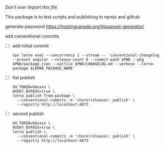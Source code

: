 *Don't ever import this file.*

This package is to test scripts and publishing to npmjs and github


generate password https://hostingcanada.org/htpasswd-generator/


add conventional commits

- [ ] add initial commit
  ```
  npx lerna exec --concurrency 1 --stream -- 'conventional-changelog --preset angular --release-count 0 --commit-path $PWD --pkg $PWD/package.json --outfile $PWD/CHANGELOG.md --verbose --lerna-package $LERNA_PACKAGE_NAME'
  ```
- [ ] fist publish
  ```
  GH_TOKEN=bbxxxx \
  HUSKY_BYPASS=true \
  lerna publish from-package \
    --conventional-commits -m 'chore(release): publish' \
    --registry http://localhost:4873
  ```

- [ ] second publish
  ```
  GH_TOKEN=bbxxxx \
  HUSKY_BYPASS=true \
  lerna publish \
    --conventional-commits -m 'chore(release): publish' \
    --registry http://localhost:4873
  ```
